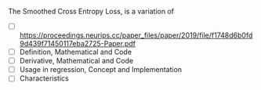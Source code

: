 The Smoothed Cross Entropy Loss, is a variation of 

- [ ] https://proceedings.neurips.cc/paper_files/paper/2019/file/f1748d6b0fd9d439f71450117eba2725-Paper.pdf
- [ ] Definition, Mathematical and Code
- [ ] Derivative, Mathematical and Code
- [ ] Usage in regression, Concept and Implementation
- [ ] Characteristics